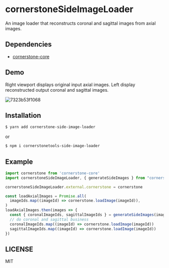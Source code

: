 # cornerstoneSideImageLoader
An image loader that reconstructs coronal and sagittal images from axial images.
<br>

## Dependencies 

* [cornerstone-core](https://github.com/cornerstonejs/cornerstone)

## Demo
Right viewport displays original input axial images. Left display reconstructed output coronal and sagittal images.

![7323b53f1068](https://user-images.githubusercontent.com/31844264/115286800-7545ce80-a18a-11eb-90dd-12b5496660d8.gif)


## Installation

```sh
$ yarn add cornerstone-side-image-loader
```

or

```sh
$ npm i cornerstonetools-side-image-loader
```

## Example

```js
import cornerstone from 'cornerstone-core'
import cornerstoneSideImageLoader, { generateSideImages } from "cornerstone-side-image-loader"

cornerstoneSideImageLoader.external.cornerstone = cornerstone

const loadAxialImages = Promise.all(
  imageIds.map((imageId) => cornerstone.loadImage(imageId)),
)
loadAxialImages.then(images => {
  const { coronalImageIds, sagittalImageIds } = generateSideImages(images)
  // do coronal and sagittal business
  coronalImageIds.map((imageId) => cornerstone.loadImage(imageId))
  sagittalImageIds.map((imageId) => cornerstone.loadImage(imageId))
})
```

## LICENSE

MIT